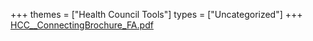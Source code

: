 +++
themes = ["Health Council Tools"]
types = ["Uncategorized"]
+++
[HCC__ConnectingBrochure_FA.pdf](/files/HCC__ConnectingBrochure_FA.pdf)
